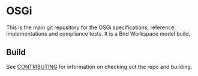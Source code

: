 # OSGi

This is the main git repository for the OSGi specifications, reference implementations and compliance tests. It is a Bnd Workspace model build.

## Build

See [CONTRIBUTING](CONTRIBUTING.md) for information on checking out the repo and building.

